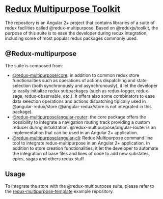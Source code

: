 # [Redux Multipurpose Toolkit](https://github.com/KitCarson88/redux-multipurpose-toolkit)
The repository is an Angular 2+ project that contains libraries of a suite of redux facilities called @redux-multipurpose.
Based on @reduxjs/toolkit, the purpose of this suite is to ease the developer during redux integration, including some of most popular redux packages commonly used.

## @Redux-multipurpose
The suite is composed from:
- [@redux-multipurpose/core](https://kitcarson88.github.io/redux-multipurpose-toolkit/CORE): in addition to common redux store functionalities such as operations of actions dispatching and state selection (both synchronously and asynchronously), it let the developer to easily initialize redux subpackages (such as redux-logger, redux-saga, redux-observable, etc.). It offers also some combinators to ease data selection operations and actions dispatching tipically used in @angular-redux/store (@angular-redux/store is not integrated in this package).
- [@redux-multipurpose/angular-router](https://kitcarson88.github.io/redux-multipurpose-toolkit/ROUTER): the core package offers the possibility to integrate a navigation routing track providing a custom reducer during initialization. @redux-multipurpose/angular-router is an implementation that can be used in an Angular 2+ application.
- [@redux-multipurpose/angular-cli](https://kitcarson88.github.io/redux-multipurpose-angular-cli/): Redux Multipurpose command line tool to integrate redux-multipurpose in an Angular 2+ application. In addition to store creation functionalities, it let the developer to automate the integration of base files and lines of code to add new substates, epics, sagas and others redux stuff

## Usage
To integrate the store with the @redux-multipurpose suite, please refer to the [redux-multipurpose-template](https://github.com/KitCarson88/redux-multipurpose-template) example repository.
